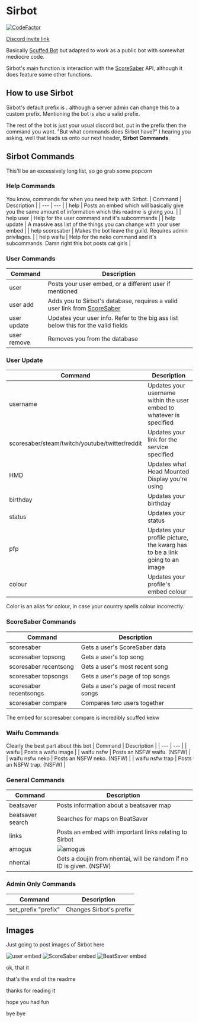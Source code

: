 # Sirbot
[![CodeFactor](https://www.codefactor.io/repository/github/sirspam/sirbot/badge)](https://www.codefactor.io/repository/github/sirspam/sirbot)

[Discord invite link](https://discord.com/api/oauth2/authorize?client_id=822029618969182218&permissions=313408&scope=bot)

Basically [Scuffed Bot](https://github.com/thijnmens/ScuffedBot) but adapted to work as a public bot with somewhat mediocre code.

Sirbot's main function is interaction with the [ScoreSaber](https://scoresaber.com/) API, although it does feature some other functions. 

## How to use Sirbot
Sirbot's default prefix is **.** although a server admin can change this to a custom prefix. Mentioning the bot is also a valid prefix.

The rest of the bot is just your usual discord bot, put in the prefix then the command you want. "But what commands does Sirbot have?" I hearing you asking, well that leads us onto our next header, **Sirbot Commands**.

## Sirbot Commands
This'll be an excessively long list, so go grab some popcorn
### Help Commands
You know, commands for when you need help with Sirbot.
| Command | Description |
| --- | --- |
| help | Posts an embed which will basically give you the same amount of information which this readme is giving you. |
| help user | Help for the user command and it's subcommands |
| help update | A massive ass list of the things you can change with your user embed |
| help scoresaber | Makes the bot leave the guild. Requires admin privilages. |
| help waifu | Help for the neko command and it's subcommands. Damn right this bot posts cat girls |

### User Commands
| Command | Description |
| --- | --- |
| user | Posts your user embed, or a different user if mentioned |
| user add <ScoreSaber link> | Adds you to Sirbot's database, requires a valid user link from [ScoreSaber](https://scoresaber.com/) |
| user update <field> | Updates your user info. Refer to the big ass list below this for the valid fields |
| user remove | Removes you from the database |
  
### User Update
| Command | Description |
| --- | --- |
| username | Updates your username within the user embed to whatever is specified |
| scoresaber/steam/twitch/youtube/twitter/reddit | Updates your link for the service specified |
| HMD | Updates what Head Mounted Display you're using |
| birthday | Updates your birthday |
| status | Updates your status |
| pfp | Updates your profile picture, the kwarg has to be a link going to an image |
| colour | Updates your profile's embed colour |

Color is an alias for colour, in case your country spells colour incorrectly.
  
### ScoreSaber Commands
| Command | Description |
| --- | --- |
| scoresaber | Gets a user's ScoreSaber data |
| scoresaber topsong | Gets a user's top song |
| scoresaber recentsong | Gets a user's most recent song |
| scoresaber topsongs | Gets a user's page of top songs |
| scoresaber recentsongs | Gets a user's page of most recent songs |
| scoresaber compare <first user> <second user> | Compares two users together |

The embed for scoresaber compare is incredibly scuffed kekw
  
### Waifu Commands
Clearly the best part about this bot
| Command | Description |
| --- | --- |
| waifu <category> | Posts a waifu image |
| waifu nsfw | Posts an NSFW waifu. (NSFW) |
| waifu nsfw neko | Posts an NSFW neko. (NSFW) |
| waifu nsfw trap | Posts an NSFW trap. (NSFW) |

### General Commands
| Command | Description |
| --- | --- |
| beatsaver <key> <diff> | Posts information about a beatsaver map |
| beatsaver search <query> | Searches for maps on BeatSaver |
| links | Posts an embed with important links relating to Sirbot |
| amogus | ![amogus](https://cdn.discordapp.com/emojis/826403430905937941.png?v=1) |
| nhentai <ID> | Gets a doujin from nhentai, will be random if no ID is given. (NSFW) |

### Admin Only Commands
| Command | Description |
| --- | --- |
| set_prefix "prefix" | Changes Sirbot's prefix |

## Images
Just going to post images of Sirbot here

![user embed](https://cdn.discordapp.com/attachments/822033695778799616/826755754278518784/unknown.png)
![ScoreSaber embed](https://cdn.discordapp.com/attachments/822033695778799616/826760855223271454/unknown.png)
![BeatSaver embed](https://cdn.discordapp.com/attachments/823851280212557845/842345339692646400/unknown.png)

ok, that it

that's the end of the readme

thanks for reading it

hope you had fun

bye bye
